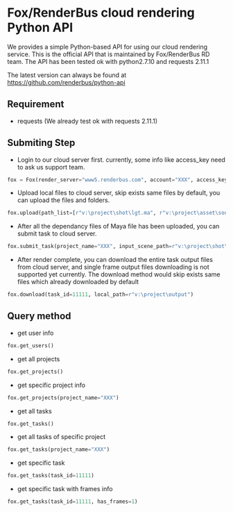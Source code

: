 # Fox/RenderBus cloud rendering Python API
We provides a simple Python-based API for using our cloud rendering service. This is the official API that is maintained by Fox/RenderBus RD team. The API has been tested ok with python2.7.10 and requests 2.11.1

The latest version can always be found at
https://github.com/renderbus/python-api

## Requirement
- requests (We already test ok with requests 2.11.1)

## Submiting Step

- Login to our cloud server first. currently, some info like access_key need to ask us support team.
```py
fox = Fox(render_server="www5.renderbus.com", account="XXX", access_key="XXX", aspera_server="app5.renderbus.com", aspera_password="XXX")
```

- Upload local files to cloud server, skip exists same files by default, you can upload the files and folders.
```py
fox.upload(path_list=[r"v:\project\shot\lgt.ma", r"v:\project\asset\sourceimages"])
```

- After all the dependancy files of Maya file has been uploaded, you can submit task to cloud server.
```py
fox.submit_task(project_name="XXX", input_scene_path=r"v:\project\shot\lgt.ma", frames="1-10[1]")
```

- After render complete, you can download the entire task output files from cloud server, and single frame output files downloading is not supported yet currently. The download method would skip exists same files which already downloaded by default
```py
fox.download(task_id=11111, local_path=r"v:\project\output")
```

## Query method
 - get user info
```py
fox.get_users()
```

- get all projects
```py
fox.get_projects()
```

- get specific project info
```py
fox.get_projects(project_name="XXX")
```

- get all tasks
```py
fox.get_tasks()
```

- get all tasks of specific project
```py
fox.get_tasks(project_name="XXX")
```

- get specific task
```py
fox.get_tasks(task_id=11111)
```

- get specific task with frames info
```py
fox.get_tasks(task_id=11111, has_frames=1)
```
